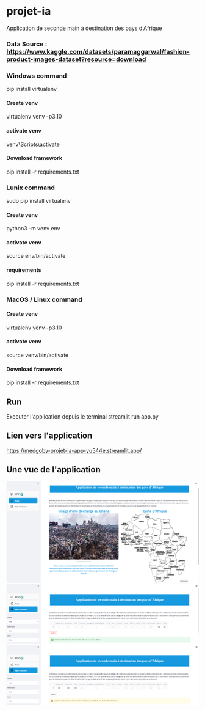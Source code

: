 # projet-ia
Application de seconde main à destination des pays d'Afrique

### Data Source : https://www.kaggle.com/datasets/paramaggarwal/fashion-product-images-dataset?resource=download


### Windows command 
pip install virtualenv
#### Create venv
virtualenv venv -p3.10  
#### activate venv             
venv\Scripts\activate     
#### Download framework          
pip install -r requirements.txt


### Lunix command 
sudo pip install virtualenv
#### Create venv
python3 -m venv env
#### activate venv             
source env/bin/activate    
#### requirements          
pip install -r requirements.txt  

### MacOS / Linux command 
#### Create venv
virtualenv venv -p3.10
#### activate venv
source venv/bin/activate
#### Download framework 
pip install -r requirements.txt 

## Run
Executer l'application depuis le terminal
streamlit run app.py

## Lien vers l'application
https://medgoby-projet-ia-app-yu544e.streamlit.app/
## Une vue de l'application

![Alt text](images/contexte.png)
![Alt text](images/all_countries.png)
![Alt text](images/Afrique_oco.png)

